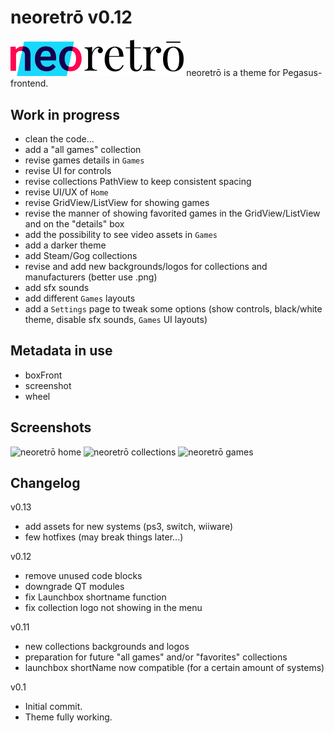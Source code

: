 # neoretrō v0.12

<img src="assets/logo_neoretro.png" width="55%" title="neoretrō logo" />
neoretrō is a theme for Pegasus-frontend.

## Work in progress
- clean the code...
- add a "all games" collection
- revise games details in `Games`
- revise UI for controls
- revise collections PathView to keep consistent spacing
- revise UI/UX of `Home`
- revise GridView/ListView for showing games
- revise the manner of showing favorited games in the GridView/ListView and on the "details" box
- add the possibility to see video assets in `Games`
- add a darker theme
- add Steam/Gog collections
- revise and add new backgrounds/logos for collections and manufacturers (better use .png)
- add sfx sounds
- add different `Games` layouts
- add a `Settings` page to tweak some options (show controls, black/white theme, disable sfx sounds, `Games` UI layouts)

## Metadata in use
- boxFront
- screenshot
- wheel

## Screenshots

<img src="https://raw.githubusercontent.com/valsou/neoretro/readme_assets/assets/neoretro_v01_home.jpg" title="neoretrō home" />

<img src="https://raw.githubusercontent.com/valsou/neoretro/readme_assets/assets/neoretro_v01_collections.jpg" title="neoretrō collections" />

<img src="https://raw.githubusercontent.com/valsou/neoretro/readme_assets/assets/neoretro_v01_games.jpg" title="neoretrō games" />

## Changelog
v0.13
- add assets for new systems (ps3, switch, wiiware)
- few hotfixes (may break things later...)

v0.12
- remove unused code blocks
- downgrade QT modules
- fix Launchbox shortname function
- fix collection logo not showing in the menu

v0.11
- new collections backgrounds and logos
- preparation for future "all games" and/or "favorites" collections
- launchbox shortName now compatible (for a certain amount of systems)

v0.1
- Initial commit.
- Theme fully working.
